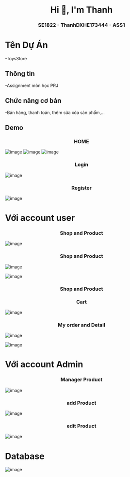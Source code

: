 <h1 align="center">Hi 👋, I'm Thanh</h1>
<p align="center">
  <h3 align="center">SE1822 - ThanhDXHE173444 - ASS1 </h3>
</p>

# Tên Dự Án

-ToysStore

## Thông tin

-Assignment môn học PRJ
## Chức năng cơ bản
-Bán hàng, thanh toán, thêm sửa xóa sản phẩm,...

## Demo

<p align="center">
  <h3 align="center">HOME </h3>
</p
  
![image](https://github.com/DaoXuanThanhh/SE1822-DaoXuanThanhHE173444-ASS/assets/134242718/4f373637-06c7-4c1d-92f4-b836e81c2d08)
![image](https://github.com/DaoXuanThanhh/SE1822-DaoXuanThanhHE173444-ASS/assets/134242718/f4204448-b946-4bf7-96ae-f0031698df81)
![image](https://github.com/DaoXuanThanhh/SE1822-DaoXuanThanhHE173444-ASS/assets/134242718/d68bbc17-1c86-40c3-9d30-77df4df13c47)

<p align="center">
  <h3 align="center">Login </h3>
</p

![image](https://github.com/DaoXuanThanhh/SE1822-DaoXuanThanhHE173444-ASS/assets/134242718/57002687-8b6f-48e8-a550-9f420cdf978d)



<p align="center">
  <h3 align="center">Register </h3>
</p

![image](https://github.com/DaoXuanThanhh/SE1822-DaoXuanThanhHE173444-ASS/assets/134242718/9ac8ace7-17e0-4a5f-a3cf-c61989d75773)

# Với account user


<p align="center">
  <h3 align="center">Shop and Product </h3>
</p

![image](https://github.com/DaoXuanThanhh/SE1822-DaoXuanThanhHE173444-ASS/assets/134242718/c4c06bfd-052d-4b2a-8d14-3c92be996748)

<p align="center">
  <h3 align="center">Shop and Product </h3>
</p

![image](https://github.com/DaoXuanThanhh/SE1822-DaoXuanThanhHE173444-ASS/assets/134242718/0ff07a0f-5286-4052-87e2-4d475b0b0ef4)

![image](https://github.com/DaoXuanThanhh/SE1822-DaoXuanThanhHE173444-ASS/assets/134242718/90db9357-59db-4f54-9d7a-58ca215a6e11)

<p align="center">
  <h3 align="center">Shop and Product </h3>
</p
  
<p align="center">
  <h3 align="center">Cart </h3>
</p
  
![image](https://github.com/DaoXuanThanhh/SE1822-DaoXuanThanhHE173444-ASS/assets/134242718/231ba446-3712-4d3d-b7d6-0c6f2a20a43d)

<p align="center">
  <h3 align="center">My order and Detail </h3>
</p

![image](https://github.com/DaoXuanThanhh/SE1822-DaoXuanThanhHE173444-ASS/assets/134242718/0ba732a3-add8-471c-a87f-b3cd22941de6)

![image](https://github.com/DaoXuanThanhh/SE1822-DaoXuanThanhHE173444-ASS/assets/134242718/059cad4f-799b-4848-ba85-d370fe23334a)

# Với account Admin
<p align="center">
  <h3 align="center">Manager Product</h3>
</p

![image](https://github.com/DaoXuanThanhh/SE1822-DaoXuanThanhHE173444-ASS/assets/134242718/c4bac239-e558-471d-9132-b6dfecbce136)

<p align="center">
  <h3 align="center">add Product</h3>
</p

![image](https://github.com/DaoXuanThanhh/SE1822-DaoXuanThanhHE173444-ASS/assets/134242718/5c70da81-d7cc-4ee7-aa97-a5d846ae411e)

<p align="center">
  <h3 align="center">edit Product</h3>
</p

![image](https://github.com/DaoXuanThanhh/SE1822-DaoXuanThanhHE173444-ASS/assets/134242718/9e9f4009-bb55-4ba7-a566-16f102bf75d0)

# Database

![image](https://github.com/DaoXuanThanhh/SE1822-DaoXuanThanhHE173444-ASS/assets/134242718/b80cb36e-1973-450d-aa35-0a34e201dda2)













